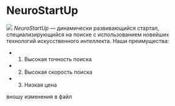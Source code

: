# NeuroStartUp
![](https://netology-code.github.io/git-homeworks/introduction/assets/logo.png)
*NeuroStartUp* — динамически развивающийся стартап, специализирующийся на поиске с использованием новейших технологий искусственного интеллекта.
Наши преимущества:
* 1. Высокая точность поиска
* 2. Высокая скорость поиска
* 3. Низкая цена

вношу изменения в файл